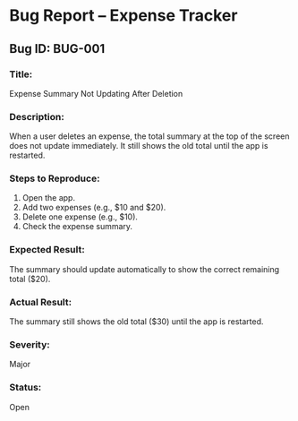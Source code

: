 # Bug Report – Expense Tracker

## Bug ID: BUG-001
### Title:
Expense Summary Not Updating After Deletion

### Description:
When a user deletes an expense, the total summary at the top of the screen does not update immediately. It still shows the old total until the app is restarted.

### Steps to Reproduce:
1. Open the app.
2. Add two expenses (e.g., $10 and $20).
3. Delete one expense (e.g., $10).
4. Check the expense summary.

### Expected Result:
The summary should update automatically to show the correct remaining total ($20).

### Actual Result:
The summary still shows the old total ($30) until the app is restarted.

### Severity:
Major

### Status:
Open


